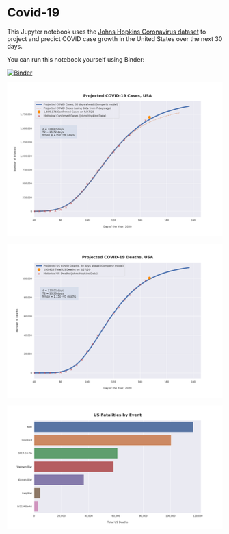 # Covid-19

This Jupyter notebook uses the [Johns Hopkins Coronavirus dataset](https://github.com/CSSEGISandData/COVID-19/blob/master/README.md) to project and predict COVID case growth in the United States over the next 30 days.

You can run this notebook yourself using Binder:

[![Binder](https://mybinder.org/badge_logo.svg)](https://mybinder.org/v2/gh/bws428/covid-19/master?filepath=covid-projections.nbconvert.ipynb)

![Projected Cases plot](https://raw.githubusercontent.com/bws428/covid-19/master/charts/covid-5.27.20.png)

![Projected Deaths plot](https://raw.githubusercontent.com/bws428/covid-19/master/charts/covid-deaths-5.27.20.png)

![Casualties plot](https://raw.githubusercontent.com/bws428/covid-19/master/charts/casualties.png)

